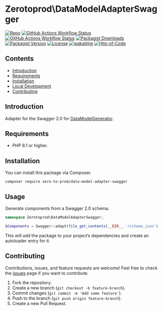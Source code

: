 # Zerotoprod\DataModelAdapterSwagger

[![Repo](https://img.shields.io/badge/github-gray?logo=github)](https://github.com/zero-to-prod/data-model-adapter-swagger)
[![GitHub Actions Workflow Status](https://img.shields.io/github/actions/workflow/status/zero-to-prod/data-model-adapter-swagger/test.yml?label=test)](https://github.com/zero-to-prod/data-model-adapter-swagger/actions)
[![GitHub Actions Workflow Status](https://img.shields.io/github/actions/workflow/status/zero-to-prod/data-model-adapter-swagger/backwards_compatibility.yml?label=backwards_compatibility)](https://github.com/zero-to-prod/data-model-adapter-swagger/actions)
[![Packagist Downloads](https://img.shields.io/packagist/dt/zero-to-prod/data-model-adapter-swagger?color=blue)](https://packagist.org/packages/zero-to-prod/data-model-adapter-swagger/stats)
[![Packagist Version](https://img.shields.io/packagist/v/zero-to-prod/data-model-adapter-swagger?color=f28d1a)](https://packagist.org/packages/zero-to-prod/data-model-adapter-swagger)
[![License](https://img.shields.io/packagist/l/zero-to-prod/data-model-adapter-swagger?color=red)](https://github.com/zero-to-prod/data-model-adapter-swagger/blob/main/LICENSE.md)
[![wakatime](https://wakatime.com/badge/github/zero-to-prod/data-model-adapter-swagger.svg)](https://wakatime.com/badge/github/zero-to-prod/data-model-adapter-swagger)
[![Hits-of-Code](https://hitsofcode.com/github/zero-to-prod/data-model-adapter-swagger?branch=main)](https://hitsofcode.com/github/zero-to-prod/data-model-adapter-swagger/view?branch=main)

## Contents

- [Introduction](#introduction)
- [Requirements](#requirements)
- [Installation](#installation)
- [Local Development](./LOCAL_DEVELOPMENT.md)
- [Contributing](#contributing)

## Introduction

Adapter for the Swagger 2.0 for [DataModelGenerator](https://github.com/zero-to-prod/data-model-generator).

## Requirements

- PHP 8.1 or higher.

## Installation

You can install this package via Composer.

```shell
composer require zero-to-prod/data-model-adapter-swagger
```

## Usage

Generate components from a Swagger 2.0 schema.

```php
namespace Zerotoprod\DataModelAdapterSwagger;

$Components = Swagger::adapt(file_get_contents(__DIR__.'/schema.json'))
```

This will add the package to your project’s dependencies and create an autoloader entry for it.

## Contributing

Contributions, issues, and feature requests are welcome!
Feel free to check the [issues](https://github.com/zero-to-prod/data-model-adapter-swagger/issues) page if you want to contribute.

1. Fork the repository.
2. Create a new branch (`git checkout -b feature-branch`).
3. Commit changes (`git commit -m 'Add some feature'`).
4. Push to the branch (`git push origin feature-branch`).
5. Create a new Pull Request.
